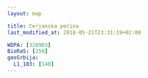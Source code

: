 ```yaml
---
layout: map

title: Cerjanska pećina
last_modified_at: 2018-05-21T23:31:19+02:00

WDPA: [328903]
BioRaS: [259]
geoSrbija:
  L1_183: [140]
---
```


